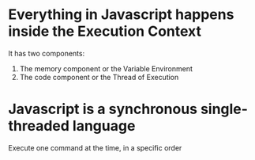 # Everything in Javascript happens inside the Execution Context

It has two components:

1. The memory component or the Variable Environment
2. The code component or the Thread of Execution

# Javascript is a **synchronous** **single-threaded** language

Execute one command at the time, in a specific order
